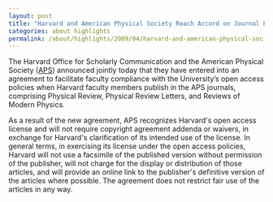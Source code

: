 ```yaml
---
layout: post
title: "Harvard and American Physical Society Reach Accord on Journal Publications"
categories: about highlights
permalink: /about/highlights/2009/04/harvard-and-american-physical-society-reach-accord-journal-publications/index.html
---
```

<p>The Harvard Office for Scholarly Communication and the American Physical Society (<a href="http://www.aps.org/" target="_blank">APS</a>) announced jointly today that they have entered into an agreement to facilitate faculty compliance with the University’s open access policies when Harvard faculty members publish in the APS journals, comprising&nbsp;Physical Review,&nbsp;Physical Review Letters, and&nbsp;Reviews of Modern Physics.</p><p>As a result of the new agreement, APS recognizes Harvard's open access license and will not require copyright agreement addenda or waivers, in exchange for Harvard's clarification of its intended use of the license. In general terms, in exercising its license under the open access policies, Harvard will not use a facsimile of the published version without permission of the publisher, will not charge for the display or distribution of those articles, and will provide an online link to the publisher's definitive version of the articles where possible. The agreement does not restrict fair use of the articles in any way.</p>